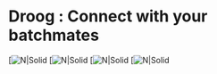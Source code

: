 # Droog : Connect with your batchmates

[![N|Solid](https://play-lh.googleusercontent.com/FqyfI7kD0K4zt8Y-DuXqkpHk8LNCYjCxKAzX1H0h9RNK4XOWpF1uYCqByOcJq1VSFw=w1536-h666-rw)
[![N|Solid](https://play-lh.googleusercontent.com/CdR5zQLusFaRJ4jHaCCnpS0NMHuruUFT8VVY96LGBDWGPfWBWeIccD3KH5dwHdRBXQ=w1536-h666-rw)
[![N|Solid](https://play-lh.googleusercontent.com/kMl7WHKXsba7COsNqQnEEyR5-afEIeGK--xtyjWoMsN1nwEIKgKzqVT-uC71gdD0ig=w1536-h666-rw)
[![N|Solid](https://play-lh.googleusercontent.com/eo6YAEqMZILJYR6hXgmGQv87JPa-GQQyxJCVcdY_yozwjVxFdxD1TUCpxh3zdLbvh6k=w1536-h666-rw)
